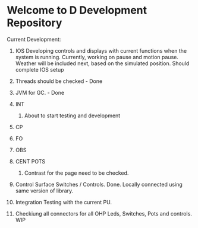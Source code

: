 # Welcome to D Development Repository
Current Development:
1. IOS
  Developing controls and displays with current functions when the system is running. Currently, working on pause and motion pause.
  Weather will be included next, based on the simulated position.
  Should complete IOS setup
  1. Threads should be checked - Done
  2. JVM for GC. - Done


2. INT
   1. About to start testing and development
3. CP
4. FO
5. OBS
6. CENT POTS
   1. Contrast for the page need to be checked.
7. Control Surface Switches / Controls. Done. Locally connected using same version of library.
8. Integration Testing with the current PU.
9. Checkiung all connectors for all OHP Leds, Switches, Pots and controls.  WIP